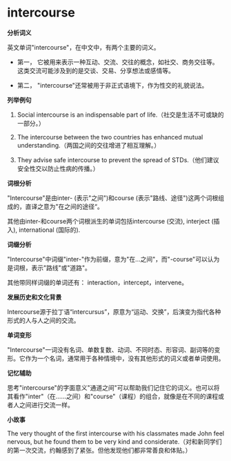 # intercourse

**分析词义**

  

英文单词"intercourse"，在中文中，有两个主要的词义。

  

*   第一， 它被用来表示一种互动、交流、交往的概念，如社交、商务交往等。 这类交流可能涉及到的是交谈、交易、分享想法或感情等。
    
      
    
*   第二， "intercourse"还常被用于非正式语境下，作为性交的礼貌说法。
    
      
    

  

**列举例句**

  

1.  Social intercourse is an indispensable part of life.（社交是生活不可或缺的一部分。）
    
      
    
2.  The intercourse between the two countries has enhanced mutual understanding.（两国之间的交往增进了相互理解。）
    
      
    
3.  They advise safe intercourse to prevent the spread of STDs.（他们建议安全性交以防止性病的传播。）
    
      
    

  

**词根分析**

  

"Intercourse"是由inter- (表示"之间")和course (表示"路线、途径")这两个词根组成的，直译之意为"在之间的途径“。

  

其他由inter-和course两个词根派生的单词包括intercourse (交流), interject (插入), international (国际的).

  

**词缀分析**

  

"Intercourse"中词缀"inter-"作为前缀，意为"在...之间"，而"-course"可以认为是词根，表示"路线"或"道路"。

  

其他带同样词缀的单词还有： interaction，intercept，intervene。

  

**发展历史和文化背景**

  

Intercourse源于拉丁语“intercursus”，原意为“运动、交换”，后演变为指代各种形式的人与人之间的交流。

  

**单词变形**

  

"Intercourse"一词没有名词、单数复数、动词、不同时态、形容词、副词等的变形。它作为一个名词，通常用于各种情境中，没有其他形式的词义或者单词使用。

  

**记忆辅助**

  

思考"intercourse"的字面意义"通道之间"可以帮助我们记住它的词义。也可以将其看作"inter"（在……之间）和"course"（课程）的组合，就像是在不同的课程或者人之间进行交流一样。

  

**小故事**

  

The very thought of the first intercourse with his classmates made John feel nervous, but he found them to be very kind and considerate.（对和新同学们的第一次交流，约翰感到了紧张。但他发现他们都非常善良和体贴。）
